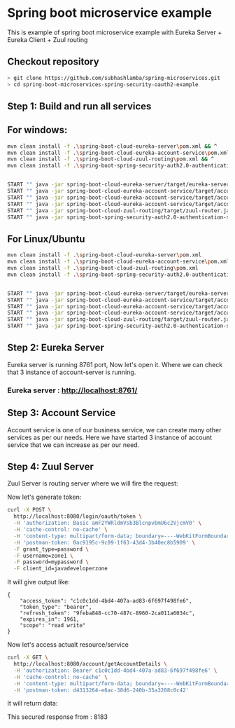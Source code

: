 # Spring boot microservice example

This is example of spring boot microservice example with Eureka Server + Eureka Client + Zuul routing

## Checkout repository
```sh
> git clone https://github.com/subhashlamba/spring-microservices.git
> cd spring-boot-microservices-spring-security-oauth2-example
```
## Step 1: Build and run all services

## For windows:

```sh
mvn clean install -f .\spring-boot-cloud-eureka-server\pom.xml && ^
mvn clean install -f .\spring-boot-cloud-eureka-account-service\pom.xml && ^
mvn clean install -f .\spring-boot-cloud-zuul-routing\pom.xml && ^
mvn clean install -f .\spring-boot-spring-security-auth2.0-authentication-service\pom.xml && ^


START "" java -jar spring-boot-cloud-eureka-server/target/eureka-server.jar 
START "" java -jar spring-boot-cloud-eureka-account-service/target/account-service.jar --server.port=8181
START "" java -jar spring-boot-cloud-eureka-account-service/target/account-service.jar --server.port=8182
START "" java -jar spring-boot-cloud-eureka-account-service/target/account-service.jar --server.port=8183
START "" java -jar spring-boot-cloud-zuul-routing/target/zuul-router.jar --server.port=8080 
START "" java -jar spring-boot-spring-security-auth2.0-authentication-service/target/authentication-service.jar 
```

## For Linux/Ubuntu

```sh
mvn clean install -f .\spring-boot-cloud-eureka-server\pom.xml 
mvn clean install -f .\spring-boot-cloud-eureka-account-service\pom.xml 
mvn clean install -f .\spring-boot-cloud-zuul-routing\pom.xml 
mvn clean install -f .\spring-boot-spring-security-auth2.0-authentication-service\pom.xml 


START "" java -jar spring-boot-cloud-eureka-server/target/eureka-server.jar 
START "" java -jar spring-boot-cloud-eureka-account-service/target/account-service.jar --server.port=8181
START "" java -jar spring-boot-cloud-eureka-account-service/target/account-service.jar --server.port=8182
START "" java -jar spring-boot-cloud-eureka-account-service/target/account-service.jar --server.port=8183
START "" java -jar spring-boot-cloud-zuul-routing/target/zuul-router.jar --server.port=8080 
START "" java -jar spring-boot-spring-security-auth2.0-authentication-service/target/authentication-service.jar
```

## Step 2: Eureka Server

Eureka server is running 8761 port, Now let's open it. Where we can check that 3 instance of account-server is running.

### Eureka server : [http://localhost:8761/](http://localhost:8761/)

## Step 3: Account Service

Account service is one of our business service, we can create many other services as per our needs. Here we have started 3 instance 
of account service that we can increase as per our need. 

## Step 4: Zuul Server

Zuul Server is routing server where we will fire the request:

Now let's generate token:
```sh
curl -X POST \
  http://localhost:8080/login/oauth/token \
  -H 'authorization: Basic amF2YWRldmVsb3BlcnpvbmU6c2VjcmV0' \
  -H 'cache-control: no-cache' \
  -H 'content-type: multipart/form-data; boundary=----WebKitFormBoundary7MA4YWxkTrZu0gW' \
  -H 'postman-token: 0ac9195c-9c09-1f63-43d4-3b40ec8b5909' \
  -F grant_type=password \
  -F username=zone1 \
  -F password=mypassword \
  -F client_id=javadeveloperzone
``` 
It will give output like:
``` 
{
    "access_token": "c1c0c1dd-4bd4-407a-ad83-6f697f498fe6",
    "token_type": "bearer",
    "refresh_token": "9feba848-cc70-487c-8960-2ca011a6034c",
    "expires_in": 1961,
    "scope": "read write"
}
```
Now let's access actualt resource/service
```sh
curl -X GET \
  http://localhost:8080/account/getAccountDetails \
  -H 'authorization: Bearer c1c0c1dd-4bd4-407a-ad83-6f697f498fe6' \
  -H 'cache-control: no-cache' \
  -H 'content-type: multipart/form-data; boundary=----WebKitFormBoundary7MA4YWxkTrZu0gW' \
  -H 'postman-token: d4313264-e6ac-38d6-240b-35a3208c0c42'
``` 
It will return data:


This secured response from : 8183
